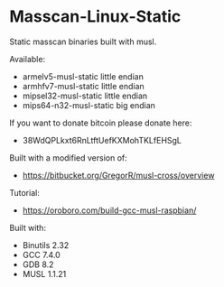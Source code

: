 # Masscan-Linux-Static
Static masscan binaries built with musl.


Available:
- armelv5-musl-static little endian
- armhfv7-musl-static little endian
- mipsel32-musl-static little endian
- mips64-n32-musl-static big endian


If you want to donate bitcoin please donate here: 
- 38WdQPLkxt6RnLtftUefKXMohTKLfEHSgL

Built with a modified version of:
 - https://bitbucket.org/GregorR/musl-cross/overview

Tutorial:
 - https://oroboro.com/build-gcc-musl-raspbian/

Built with:
- Binutils 2.32
- GCC 7.4.0
- GDB 8.2
- MUSL 1.1.21
